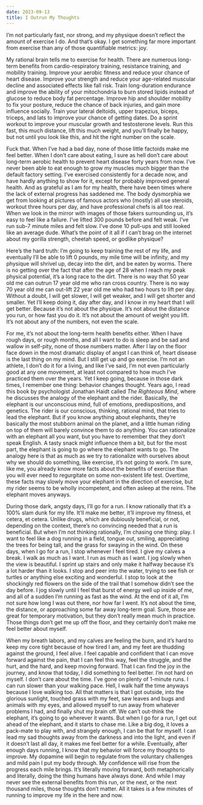 ```yaml
---
date: 2023-09-13
title: I Outrun My Thoughts
---
```



I’m not particularly fast, nor strong, and my physique doesn’t reflect the amount of exercise I do. And that’s okay. I get something far more important from exercise than any of those quantifiable metrics: joy.

My rational brain tells me to exercise for health. There are numerous long-term benefits from cardio-respiratory training, resistance training, and mobility training. Improve your aerobic fitness and reduce your chance of heart disease. Improve your strength and reduce your age-related muscular decline and associated effects like fall risk. Train long-duration endurance and improve the ability of your mitochondria to burn stored lipids instead of glucose to reduce body fat percentage. Improve hip and shoulder mobility to fix your posture, reduce the chance of back injuries, and gain more influence socially. Train your lateral deltoids, upper trapezius, biceps, triceps, and lats to improve your chance of getting dates. Do a sprint workout to improve your muscular growth and testosterone levels. Run this fast, this much distance, lift this much weight, and you’ll finally be happy, but not until you look like this, and hit the right number on the scale.

Fuck that. When I’ve had a bad day, none of those little factoids make me feel better. When I don’t care about eating, I sure as hell don’t care about long-term aerobic health to prevent heart disease forty years from now. I’ve never been able to eat enough to grow my muscles much bigger than the default factory setting. I’ve exercised consistently for a decade now, and have hardly anything to show for it, except for probably improved general health. And as grateful as I am for my health, there have been times where the lack of external progress has saddened me. The body dysmorphia we get from looking at pictures of famous actors who (mostly) all use steroids, workout three hours per day, and have professional chefs is all too real. When we look in the mirror with images of those fakers surrounding us, it’s easy to feel like a failure. I’ve lifted 300 pounds before and felt weak. I’ve run sub-7 minute miles and felt slow. I’ve done 10 pull-ups and still looked like an average dude. What’s the point of it all if I can’t brag on the internet about my gorilla strength, cheetah speed, or godlike physique?

Here’s the hard truth: I’m going to keep training the rest of my life, and eventually I’ll be able to lift 0 pounds, my mile time will be infinity, and my physique will shrivel up, decay into the dirt, and be eaten by worms. There is no getting over the fact that after the age of 28 when I reach my peak physical potential, it’s a long race to the dirt. There is no way that 50 year old me can outrun 17 year old me who ran cross country. There is no way 70 year old me can out-lift 22 year old me who had two hours to lift per day. Without a doubt, I will get slower, I will get weaker, and I will get shorter and smaller. Yet I’ll keep doing it, day after day, and I know in my heart that I will get better. Because it’s not about the physique. It’s not about the distance you run, or how fast you do it. It’s not about the amount of weight you lift. It’s not about any of the numbers, not even the scale.

For me, it’s not about the long-term health benefits either. When I have rough days, or rough months, and all I want to do is sleep and be sad and wallow in self-pity, none of those numbers matter. After I lay on the floor face down in the most dramatic display of angst I can think of, heart disease is the last thing on my mind. But I still get up and go exercise. I’m not an athlete, I don’t do it for a living, and like I’ve said, I’m not even particularly good at any one movement, at least not compared to how much I’ve practiced them over the years. Yet I keep going, because in those dark times, I remember one thing: behavior changes thought. Years ago, I read this book by psychologist Jonathan Haidt called _The Righteous Mind_, where he discusses the analogy of the elephant and the rider. Basically, the elephant is our unconscious mind, full of emotions, predispositions, and genetics. The rider is our conscious, thinking, rational mind, that tries to lead the elephant. But if you know anything about elephants, they’re basically the most stubborn animal on the planet, and a little human riding on top of them will barely convince them to do anything. You can rationalize with an elephant all you want, but you have to remember that they don’t speak English. A tasty snack might influence them a bit, but for the most part, the elephant is going to go where the elephant wants to go. The analogy here is that as much as we try to rationalize with ourselves about why we should do something, like exercise, it’s not going to work. I’m sure, like me, you already know more facts about the benefits of exercise than you will ever need to regurgitate on some non-existent life test. Overtime, these facts may slowly move your elephant in the direction of exercise, but my rider seems to be wholly incompetent, and often asleep at the reins. The elephant moves anyways.

During those dark, angsty days, I’ll go for a run. I know rationally that it’s a 100% slam dunk for my life. It’ll make me better, it’ll improve my fitness, et cetera, et cetera. Unlike drugs, which are dubiously beneficial, or not, depending on the context, there’s no convincing needed that a run is beneficial. But when I’m not thinking rationally, I’m chasing one thing: play. I want to feel like a dog running in a field, tongue out, smiling, appreciating the trees for being tall, and the grass for swaying in the wind. On these days, when I go for a run, I stop whenever I feel tired. I give my calves a break. I walk as much as I want. I run as much as I want. I jog slowly when the view is beautiful. I sprint up stairs and only make it halfway because it’s a lot harder than it looks. I stop and peer into the water, trying to see fish or turtles or anything else exciting and wonderful. I stop to look at the shockingly red flowers on the side of the trail that I somehow didn’t see the day before. I jog slowly until I feel that burst of energy well up inside of me, and all of a sudden I’m running as fast as the wind. At the end of it all, I’m not sure how long I was out there, nor how far I went. It’s not about the time, the distance, or approaching some far away long-term goal. Sure, those are great for temporary motivation, but they don’t really mean much in practice. Those things don’t get me up off the floor, and they certainly don’t make me feel better about myself.

When my breath labors, and my calves are feeling the burn, and it’s hard to keep my core tight because of how tired I am, and my feet are thudding against the ground, I feel alive. I feel capable and confident that I can move forward against the pain, that I can feel this way, feel the struggle, and the hurt, and the hard, and keep moving forward. That I can find the joy in the journey, and know that today, I did something to feel better. I’m not hard on myself. I don’t care about the time. I’ve gone on plenty of 1-minute runs. I can run slower than your walking pace. Hell, I walk half the time anyways because I love walking too. All that matters is that I got outside, into the glorious sunlight, touched grass with my feet, saw leaves and bugs and animals with my eyes, and allowed myself to run away from whatever problems I had, and finally shut my brain off. We can’t out-think the elephant, it’s going to go wherever it wants. But when I go for a run, I get out ahead of the elephant, and it starts to chase me. Like a big dog, it loves a pack-mate to play with, and strangely enough, I can be that for myself. I can lead my sad thoughts away from the darkness and into the light, and even if it doesn’t last all day, it makes me feel better for a while. Eventually, after enough days running, I know that my behavior will force my thoughts to improve. My dopamine will begin to regulate from the voluntary challenges and mild pain I put my body through. My confidence will rise from the progress each mile brings. It’s literally moving forward, both metaphorically and literally, doing the thing humans have always done. And while I may never see the external benefits from this run, or the next, or the next thousand miles, those thoughts don’t matter. All it takes is a few minutes of running to improve my life in the here and now.